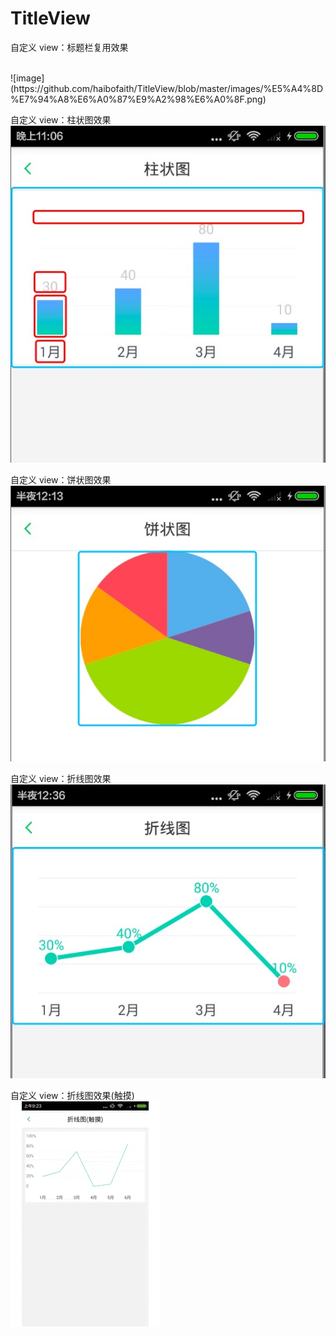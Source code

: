 # TitleView
自定义 view：标题栏复用效果

<br/>
![image](https://github.com/haibofaith/TitleView/blob/master/images/%E5%A4%8D%E7%94%A8%E6%A0%87%E9%A2%98%E6%A0%8F.png)


自定义 view：柱状图效果
<br/>
![image](https://github.com/haibofaith/TitleView/blob/master/images/%E6%9F%B1%E7%8A%B6%E5%9B%BE%E8%A6%81%E7%82%B9.png)


自定义 view：饼状图效果
<br/>
![image](https://github.com/haibofaith/TitleView/blob/master/images/%E9%A5%BC%E7%8A%B6%E5%9B%BE.png)


自定义 view：折线图效果
<br/>
![image](https://github.com/haibofaith/TitleView/blob/master/images/%E6%8A%98%E7%BA%BF%E5%9B%BE.png)


自定义 view：折线图效果(触摸)
<br/>
![image](https://github.com/haibofaith/TitleView/blob/master/images/%E6%8A%98%E7%BA%BF%E5%9B%BE%EF%BC%88%E8%A7%A6%E6%91%B8%EF%BC%89.gif)


